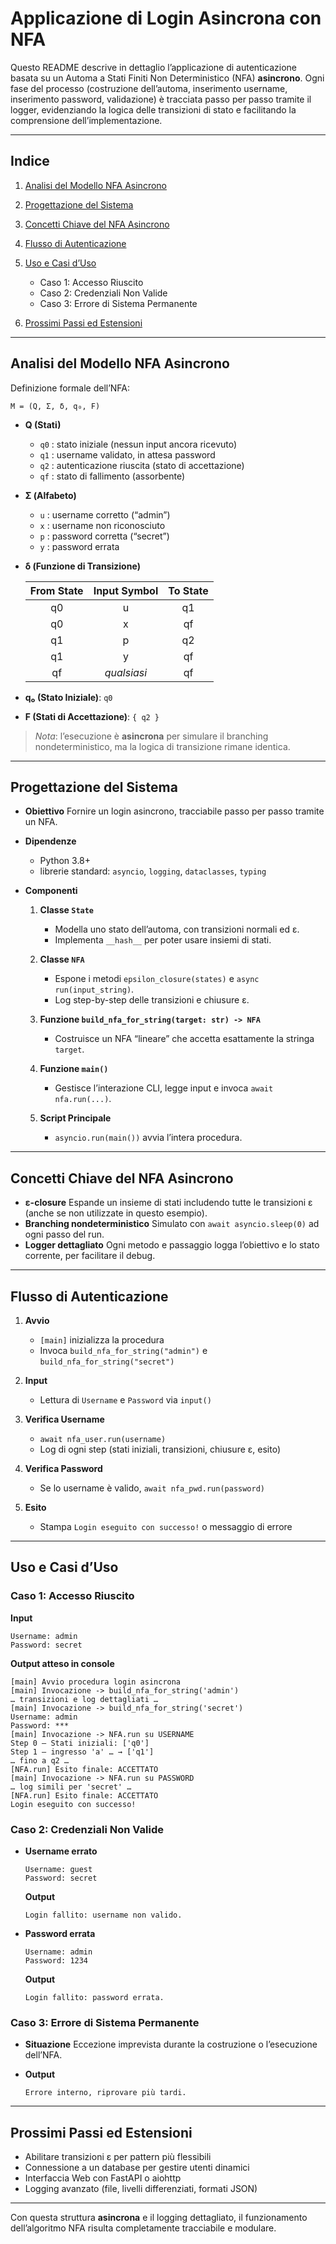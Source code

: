 # Applicazione di Login Asincrona con NFA

Questo README descrive in dettaglio l’applicazione di autenticazione basata su un Automa a Stati Finiti Non Deterministico (NFA) **asincrono**.
Ogni fase del processo (costruzione dell’automa, inserimento username, inserimento password, validazione) è tracciata passo per passo tramite il logger, evidenziando la logica delle transizioni di stato e facilitando la comprensione dell’implementazione.

---

## Indice

1. [Analisi del Modello NFA Asincrono](#analisi-del-modello-nfa-asincrono)
2. [Progettazione del Sistema](#progettazione-del-sistema)
3. [Concetti Chiave del NFA Asincrono](#concetti-chiave-del-nfa-asincrono)
4. [Flusso di Autenticazione](#flusso-di-autenticazione)
5. [Uso e Casi d’Uso](#uso-e-casi-duso)

    * Caso 1: Accesso Riuscito
    * Caso 2: Credenziali Non Valide
    * Caso 3: Errore di Sistema Permanente
6. [Prossimi Passi ed Estensioni](#prossimi-passi-ed-estensioni)

---

## Analisi del Modello NFA Asincrono

Definizione formale dell’NFA:

```
M = (Q, Σ, δ, q₀, F)
```

* **Q (Stati)**

    * `q0` : stato iniziale (nessun input ancora ricevuto)
    * `q1` : username validato, in attesa password
    * `q2` : autenticazione riuscita (stato di accettazione)
    * `qf` : stato di fallimento (assorbente)

* **Σ (Alfabeto)**

    * `u` : username corretto (“admin”)
    * `x` : username non riconosciuto
    * `p` : password corretta (“secret”)
    * `y` : password errata

* **δ (Funzione di Transizione)**

  | From State | Input Symbol | To State |
    | :--------: | :----------: | :------: |
  |     q0     |       u      |    q1    |
  |     q0     |       x      |    qf    |
  |     q1     |       p      |    q2    |
  |     q1     |       y      |    qf    |
  |     qf     |  *qualsiasi* |    qf    |

* **q₀ (Stato Iniziale)**: `q0`

* **F (Stati di Accettazione)**: `{ q2 }`

> *Nota*: l’esecuzione è **asincrona** per simulare il branching nondeterministico, ma la logica di transizione rimane identica.

---

## Progettazione del Sistema

* **Obiettivo**
  Fornire un login asincrono, tracciabile passo per passo tramite un NFA.

* **Dipendenze**

    * Python 3.8+
    * librerie standard: `asyncio`, `logging`, `dataclasses`, `typing`

* **Componenti**

    1. **Classe `State`**

        * Modella uno stato dell’automa, con transizioni normali ed ε.
        * Implementa `__hash__` per poter usare insiemi di stati.
    2. **Classe `NFA`**

        * Espone i metodi `epsilon_closure(states)` e `async run(input_string)`.
        * Log step-by-step delle transizioni e chiusure ε.
    3. **Funzione `build_nfa_for_string(target: str) -> NFA`**

        * Costruisce un NFA “lineare” che accetta esattamente la stringa `target`.
    4. **Funzione `main()`**

        * Gestisce l’interazione CLI, legge input e invoca `await nfa.run(...)`.
    5. **Script Principale**

        * `asyncio.run(main())` avvia l’intera procedura.

---

## Concetti Chiave del NFA Asincrono

* **ε-closure**
  Espande un insieme di stati includendo tutte le transizioni ε (anche se non utilizzate in questo esempio).
* **Branching nondeterministico**
  Simulato con `await asyncio.sleep(0)` ad ogni passo del run.
* **Logger dettagliato**
  Ogni metodo e passaggio logga l’obiettivo e lo stato corrente, per facilitare il debug.

---

## Flusso di Autenticazione

1. **Avvio**

    * `[main]` inizializza la procedura
    * Invoca `build_nfa_for_string("admin")` e `build_nfa_for_string("secret")`
2. **Input**

    * Lettura di `Username` e `Password` via `input()`
3. **Verifica Username**

    * `await nfa_user.run(username)`
    * Log di ogni step (stati iniziali, transizioni, chiusure ε, esito)
4. **Verifica Password**

    * Se lo username è valido, `await nfa_pwd.run(password)`
5. **Esito**

    * Stampa `Login eseguito con successo!` o messaggio di errore

---

## Uso e Casi d’Uso

### Caso 1: Accesso Riuscito

**Input**

```
Username: admin  
Password: secret  
```

**Output atteso in console**

```
[main] Avvio procedura login asincrona
[main] Invocazione -> build_nfa_for_string('admin')
… transizioni e log dettagliati …
[main] Invocazione -> build_nfa_for_string('secret')
Username: admin
Password: ***
[main] Invocazione -> NFA.run su USERNAME
Step 0 — Stati iniziali: ['q0']
Step 1 — ingresso 'a' … → ['q1']
… fino a q2 …
[NFA.run] Esito finale: ACCETTATO
[main] Invocazione -> NFA.run su PASSWORD
… log simili per 'secret' …
[NFA.run] Esito finale: ACCETTATO
Login eseguito con successo!
```

### Caso 2: Credenziali Non Valide

* **Username errato**

  ```
  Username: guest  
  Password: secret  
  ```

  **Output**

  ```
  Login fallito: username non valido.
  ```

* **Password errata**

  ```
  Username: admin  
  Password: 1234  
  ```

  **Output**

  ```
  Login fallito: password errata.
  ```

### Caso 3: Errore di Sistema Permanente

* **Situazione**
  Eccezione imprevista durante la costruzione o l’esecuzione dell’NFA.
* **Output**

  ```
  Errore interno, riprovare più tardi.
  ```

---

## Prossimi Passi ed Estensioni

* Abilitare transizioni ε per pattern più flessibili
* Connessione a un database per gestire utenti dinamici
* Interfaccia Web con FastAPI o aiohttp
* Logging avanzato (file, livelli differenziati, formati JSON)

---

Con questa struttura **asincrona** e il logging dettagliato, il funzionamento dell’algoritmo NFA risulta completamente tracciabile e modulare.
